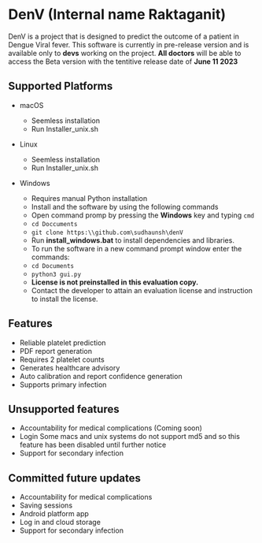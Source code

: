# DenV (Internal name Raktaganit)

DenV is a project that is designed to predict the outcome of a patient in Dengue Viral fever. This software is currently in pre-release version and is available only to **devs** working on the project. 
**All doctors** will be able to access the Beta version with the tentitive release date of **June 11 2023**

## Supported Platforms 

- macOS 
    - Seemless installation 
    - Run Installer_unix.sh


- Linux 
    - Seemless installation 
    - Run Installer_unix.sh


- Windows 
    - Requires manual Python installation 
    - Install and the software by using the following commands 
    - Open command promp by pressing the **Windows** key and typing `cmd`
    - `cd Doccuments`
    - `git clone https:\\github.com\sudhaunsh\denV`
    - Run **install_windows.bat** to install dependencies and libraries.  
    - To run the software in a new command prompt window enter the commands:
    - `cd Documents`
    - `python3 gui.py`
    - **License is not preinstalled in this evaluation copy.** 
    - Contact the developer to attain an evaluation license and instruction to install the license. 

## Features 

- Reliable platelet prediction 
- PDF report generation 
- Requires 2 platelet counts 
- Generates healthcare advisory 
- Auto calibration and report confidence generation 
- Supports primary infection 

## Unsupported features 
- Accountability for medical complications (Coming soon)
- Login Some macs and unix systems do not support md5 and so this feature has been disabled until further notice
- Support for secondary infection

## Committed future updates 
- Accountability for medical complications
- Saving sessions 
- Android platform app
- Log in and cloud storage 
- Support for secondary infection

